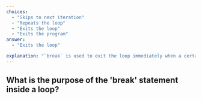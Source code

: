 ```yaml
---
choices:
  - "Skips to next iteration"
  - "Repeats the loop"
  - "Exits the loop"
  - "Exits the program"
answer:
  - "Exits the loop"

explanation: "`break` is used to exit the loop immediately when a certain condition is met."
---
```


## What is the purpose of the 'break' statement inside a loop?
